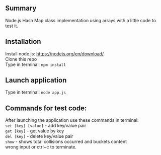 ## Summary
Node.js Hash Map class implementation using arrays with a little code to test it.

## Installation
Install node.js: https://nodejs.org/en/download/<br/>
Clone this repo<br/>
Type in terminal: `npm install`<br/>

## Launch application
Type in terminal: `node app.js`

## Commands for test code:
After launching the application use these commands in terminal:<br/>
`set [key] [value]` - add key/value pair<br/>
`get [key]` - get value by key<br/>
`del [key]` - delete key/value pair<br/>
`show` - shows total collisions occurred and buckets content<br/>
wrong input or ctrl+c to terminate.